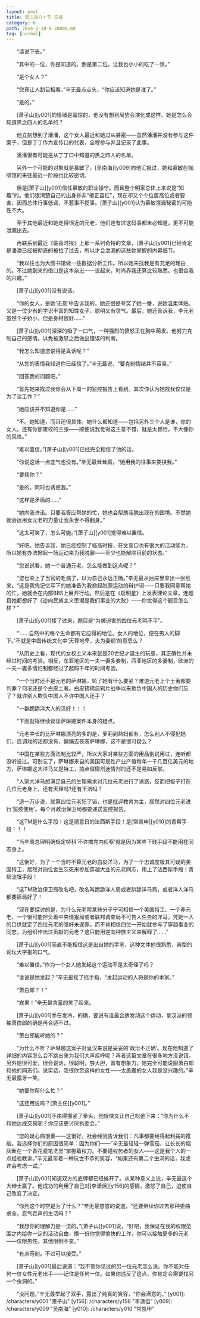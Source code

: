 ```yaml
---
layout: post
title: 第二百八十节 交易
category: 6
path: 2014-1-18-6-28000.md
tag: [normal]
---
```


　　“请说下去。”

　　“其中的一位，你是知道的。倒是第二位，让我也小小的吃了一惊。”

　　“是个女人？”

　　“您真让人刮目相看。”辛无最点点头，“你应该知道她是谁了。”

　　“是的。”

　　[萧子山][y001]的情绪是震惊的，他没有想到局势会演化成这样。她是怎么会知道黑之四人的名单的？

　　他立刻想到了潘潘，这个女人最近和她过从甚密——虽然潘潘并没有参与这件案子，但是丁丁作为宣传口的代表，全程参与并且记录了此事。

　　潘潘很有可能是从丁丁口中知道的黑之四人的名单。

　　另外一个可能的对象就是慕敏了，[吴南海][y009]向他汇报过，她和慕敏在咖啡馆的来往最近一阶段也比较密切。

　　但是[萧子山][y001]信任慕敏的职业操守。而且整个明家总体上来说是“知趣”的。他们很清楚自己的出身并非“根正苗红”，现在却又个个位居高位或者要害，因而总体行事低调，不惹事不揽事。[萧子山][y001]认为慕敏泄漏秘密的可能性不大。

　　至于其他最近和她走得很近的元老，他们连有过这码事都未必知道，更不可能泄漏出去。

　　再联系到最近《临高时报》上那一系列奇特的文章，[萧子山][y001]已经肯定是潘潘已经被彻底的被拉了过去，所以才会泄漏的这些她掌握的内幕细节。

　　“我以往也为大图书馆做一些数据分析工作。所以她来找我是有充足的理由的。不过她到来的借口是这本杂志——说起来，时尚界我还算比较熟悉。也很合我的兴趣。”

　　[萧子山][y001]没有说话。

　　“你的女人，是她‘无意’中告诉我的。她还很是夸奖了她一番，说她温柔体贴。又是一位少有的学识丰富的知性女子，聪明又有灵气。最后，她还告诉我，李元老虽然个子娇小，但是身材很好……”

　　[萧子山][y001]深深的吸了一口气，一种强烈的愤怒正在胸中萌发。他努力克制自己的感情。以免被激怒之后做出错误的判断。

　　“我怎么知道您说得是真话呢？”

　　“从您的表情我知道你已经信了。”辛无最说，“要克制情绪并不容易。”

　　“回答我的问题吧。”

　　“首先她来找过我你会从下周一的监控报告上看到。其次你认为她找我仅仅是为了谈工作？”

　　“她应该并不知道你是……”

　　“不。她知道，而且还很具体。她什么都知道――包括另外三个人是谁，你的女人。还有你那废校的主张――顺便说我觉得这主意不错，就是太冒险，不大像你的风格。”

　　“难以置信。”[萧子山][y001]已经完全相信了他的话。

　　“你说这话一点底气也没有。”辛无最耸耸肩，“她用我的往事来要挟我。”

　　“要挟你？”

　　“是的。同时也诱惑我。”

　　“这样是矛盾的……”

　　“她向我许诺。只要我答应帮她的忙，她也会帮助我脱出现在的困境。不然她就会运用女元老的力量让我永世不得翻身。”

　　“这太可笑了，怎么可能。”[萧子山][y001]觉得难以置信。

　　“好吧。她告诉我，她已经控制了临高时报，在文宣口也有很大的活动能力。所以她有办法掀起一场运动来为我脱罪——至少也能解除目前的状态。”

　　“您说说看，她一个普通元老，怎么能做到这点呢？”

　　“您也染上了当官的毛病了，以为自己永远正确。”辛无最从抽屉里拿出一张纸来。“这是我凭记忆写下的她准备为我掀起脱罪运动的辩护词——只要我同意帮她的忙，她就会在内部BBS上展开行动。然后是在《启明星》上发表理论文章，连题目她都想好了《逆向民族主义思潮是我们事业的大敌》——你觉得这个题目怎么样？”

　　[萧子山][y001]接了过来，题目是“为被迫害的四位元老鸣不平”。

　　“‘……自然中的每个生命都有它应得的地位。女人的地位，便在男人的脚下。’不就是中国传统文化中‘天尊地卑，夫为妻纲’的意思么？

　　“从历史上看，现代的女权主义本来就是20世纪才诞生的玩意，其正确性并未经过时间的考验。相反，东亚地区的一夫一妻多妾制，西亚地区的多妻制，欧洲的一夫一妻多情妇制都经过了起码千年的时间考验。

　　“一个当时还不是元老的萨琳娜，轮了她有什么要紧？难道元老上个土著都要判罪？何况还是个白皮土著。白皮狒狒自鸦片战争以来欺负中国人的历史你们忘了？就许别人欺负中国人不许中国人还手？

　　“一群跪舔洋大人的汉奸！！！

　　“下面就得继续谈谈萨琳娜案件本身的疑点。

　　“元老中长的比萨琳娜漂亮的多的是，萝莉到熟妇都有，怎么别人不侵犯她们，连调戏的话都没有，偏偏去夜袭萨琳娜，这不是很可疑么？

　　“中国在某些方面法制比较严，所以大家对某些方面的用品别说用过，连听都没听说过。可别忘了，萨琳娜来自的美国可是性产业产值每年一千几百亿美元的地方，萨琳娜这大洋马又是特工，搞点催情剂迷情剂的还不是易如反掌。

　　“人家大洋马想满足自己的生理需求对几位元老进行了诱惑，反而把板子打在几位元老身上，还有天理吗?还有王法吗？

　　“退一万步说，就算四位元老犯了错，也是批评教育为主，居然对四位元老进行‘监控使用’。每个月政治保卫局都要递送监控报告。

　　“这TM是什么手段！这是德意日的法西斯手段！是[常凯申][y010]的青帮手段！！！

　　“当年周总理明确规定特科‘不许搞党内侦察’就是因为某些下贱手段不能用在同志身上。

　　“这倒好，为了一个当时不算元老的白皮洋马，为了一个忠诚度极其可疑的美国特工，居然对四位舍生忘死来参加穿越大业的元老同志，用上了法西斯手段！青帮流氓手段！

　　“这TM政治保卫局改名吧，改名叫跪舔洋人局或者趴舔洋马局，或者洋人洋马都要舔局好了！

　　“现在要探讨的是，为什么元老院某些分子宁可相信一个美国特工、一个非元老、一个很可能担负着中央情报局或者联邦调查局不可告人任务的洋马。凭她一人的口供就定了四位元老的强奸未遂罪。而不肯相信四位一开始就参与了穿越事业的同志，为组织作出过贡献的元老？这只能用逆向种族主义来解释了……”

　　[萧子山][y001]简直不能相信这是出自她的手笔，这种文体他很熟悉，典型的论坛大字报的口气。

　　“难以置信。”作为一个女人她发起这个运动不是太奇怪了吗？

　　“谁说是她发起？”辛无最摇了摇手指，“发起运动的人将是你的本家。”

　　“萧白郎？！”

　　“宾果！”辛无最含蓄的笑了起来。

　　[萧子山][y001]手在发冷，的确，要说有谁最合适发动这个运动，皇汉派的领袖萧白郎的确是再合适不过。

　　“萧白郎能听她的？”

　　“为什么不听？萨琳娜这案子对皇汉来说是妥妥的‘政治不正确’。现在他知道了详细的内容怎么会不跳出来为我们大声疾呼呢？再者这篇文章在很多地方没说错。另外她很可爱，很会说话，很聪明，够大胆，富有想象力，她完全可能说服萧白郎和他的同志们。说实话，我很欣赏这样的女性——太愚蠢的女人我是没兴趣的。”辛无最露牙一笑。

　　“她要你帮什么忙？”

　　“这还用说吗？[萧主任][y001]。”

　　[萧子山][y001]不由得攥紧了拳头，他很快又让自己松弛下来：“你为什么不和她达成交易呢？你应该更讨厌执委会。”

　　“您的疑心病很重——这很好。社会经验告诉我们：凡事都要经得起利益的推敲。我选择你们的原因很简单：因为你们——”辛无最轻轻一弹雪茄，让长长的烟灰断在一个青花瓷笔洗里“掌握着权力。不要碰权势者的女人——这是我个人的一点经验教训。”辛无最带着一种玩世不恭的笑容，“如果还有第二个虫洞的话，我或许会考虑一试。”

　　[萧子山][y001]知道双方的底牌都已经摊开了。从某种意义上说，辛无最这个大绅士赢了。他成功的利用了自己对[李潇侣][y156]的感情，激怒了自己，迫使自己改变了决定。

　　“你到这个时空是为了什么？”辛无最悠悠的说道，“还要继续你过去那种委曲求全，忍气吞声的生活吗？”

　　“我想你的理解力是一流的。”[萧子山][y001]说，“好吧，我保证在我的权限范围之内给你一定的活动自由，换一份你觉得愉快的工作，你可以接触更多的元老——仅限男性。其他限制不变。”

　　“有点苛刻。不过可以接受。”

　　[萧子山][y001]最后说道：“我不管你见过的另一位元老怎么说。你不能对任何一位女性元老出手——记住是任何一位。如果你违反了这点，你肯定会需要找另一个虫洞的。”

　　“没问题。”辛无最举起了双手，露出了纯真的笑容，“你会满意的。”
[y001]: /characters/y001 "萧子山"
[y156]: /characters/y156 "李潇侣"
[y009]: /characters/y009 "吴南海"
[y010]: /characters/y010 "常凯申"
